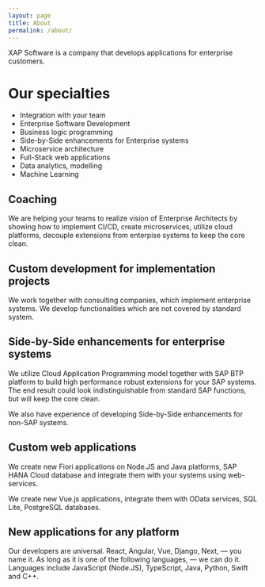 ```yaml
---
layout: page
title: About
permalink: /about/
---
```


XAP Software is a company that develops applications for enterprise customers. 

# Our specialties

- Integration with your team
- Enterprise Software Development
- Business logic programming
- Side-by-Side enhancements for Enterprise systems
- Microservice architecture
- Full-Stack web applications
- Data analytics, modelling
- Machine Learning

## Coaching

We are helping your teams to realize vision of Enterprise Architects by showing how to implement CI/CD, create microservices, utilize cloud platforms, decouple extensions from enterpise systems to keep the core clean.

## Custom development for implementation projects

We work together with consulting companies, which implement enterprise systems. We develop functionalities which are not covered by standard system.

## Side-by-Side enhancements for enterprise systems

We utilize Cloud Application Programming model together with SAP BTP platform to build high performance robust extensions for your SAP systems. The end result could look indistinguishable from standard SAP functions, but will keep the core clean.

We also have experience of developing Side-by-Side enhancements for non-SAP systems.

## Custom web applications

We create new Fiori applications on Node.JS and Java platforms, SAP HANA Cloud database and integrate them with your systems using web-services.

We create new Vue.js applications, integrate them with OData services, SQL Lite, PostgreSQL databases.

## New applications for any platform

Our developers are universal. React, Angular, Vue, Django, Next, — you name it. As long as it is one of the following languages, — we can do it. Languages include JavaScript (Node.JS), TypeScript, Java, Python, Swift and C++.
